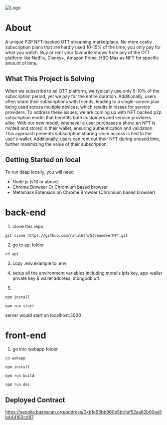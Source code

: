 ![Logo](docs/)

# About

A unique P2P NFT-backed OTT streaming marketplace. No more costly subscription plans that are hardly used 10-15% of the time, you only pay for what you watch. Buy or rent your favourite shows from any of the OTT platform like Netflix, Disney+, Amazon Prime, HBO Max as NFT for specific amount of time.

## What This Project is Solving

When we subscribe to an OTT platform, we typically use only 5-10% of the subscription period, yet we pay for the entire duration. Additionally, users often share their subscriptions with friends, leading to a single-screen plan being used across multiple devices, which results in losses for service providers. To address these issues, we are coming up with NFT backed p2p subscription model that benefits both customers and service providers alike.
With our new model, whenever a user purchases a show, an NFT is minted and stored in their wallet, ensuring authentication and validation. This approach prevents subscription sharing since access is tied to the user's wallet. Additionally, users can rent out their NFT during unused time, further maximizing the value of their subscription.
## Getting Started on local 

To run daap locally, you will need

- Node.js (v18 or above)
- Chrome Browser Or Chromium based browser
- Metamask Extension on Chrome Browser (Chromium based browser)

# back-end

1. clone this repo

```
git clone https://github.com/rahulEth/StreamOverNFT.git
```

2.  go to api folder

```
cd api
```

3. copy .env.example to .env 

4. setup all the environment variables including moralis ipfs key, app-wallet private key
& wallet address, mongodb url.

5. 
```
npm install

npm run start

```
server would start on localhost:3000

# front-end

1. go into webapp folder

```
cd webapp

npm install

npm run build

npm run dev

```

## Deployed Contract

https://sepolia.basescan.org/address/0xb1e63bb860e5bb1af52aa82b00aa5b444162cd87


